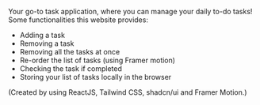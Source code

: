 Your go-to task application, where you can manage your daily to-do tasks!
Some functionalities this website provides: 
<ul> 
<li>Adding a task</li>
<li>Removing a task</li>
<li>Removing all the tasks at once </li>
<li>Re-order the list of tasks (using Framer motion)</li>
<li>Checking the task if completed</li>
<li>Storing your list of tasks locally in the browser</li>
</ul>

(Created by using ReactJS, Tailwind CSS, shadcn/ui and Framer Motion.)